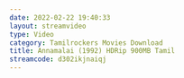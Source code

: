 ```yaml
---
date: 2022-02-22 19:40:33
layout: streamvideo
type: Video
category: Tamilrockers Movies Download
title: Annamalai (1992) HDRip 900MB Tamil
streamcode: d302ikjnaiqj
---
```

